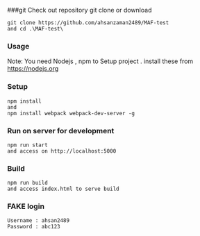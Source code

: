 ###git
Check out repository git clone or download
```
git clone https://github.com/ahsanzaman2489/MAF-test
and cd .\MAF-test\
```

### Usage
Note: You need Nodejs , npm to Setup project .
install these from https://nodejs.org

### Setup
```
npm install
and
npm install webpack webpack-dev-server -g
```

### Run on server for development
```
npm run start
and access on http://localhost:5000
```

### Build
```
npm run build
and access index.html to serve build
```

### FAKE login
```
Username : ahsan2489
Password : abc123
```
